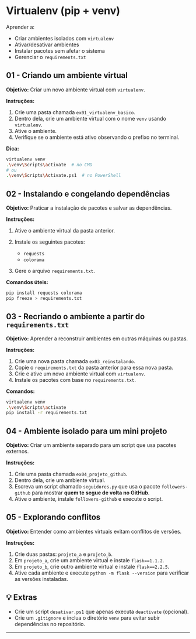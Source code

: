 # **Virtualenv (pip + venv)**

Aprender a:

* Criar ambientes isolados com `virtualenv`
* Ativar/desativar ambientes
* Instalar pacotes sem afetar o sistema
* Gerenciar o `requirements.txt`

## 01 - Criando um ambiente virtual

**Objetivo:** Criar um novo ambiente virtual com `virtualenv`.

**Instruções:**

1. Crie uma pasta chamada `ex01_virtualenv_basico`.
2. Dentro dela, crie um ambiente virtual com o nome `venv` usando `virtualenv`.
3. Ative o ambiente.
4. Verifique se o ambiente está ativo observando o prefixo no terminal.

**Dica:**

```bash
virtualenv venv
.\venv\Scripts\activate  # no CMD
# ou
.\venv\Scripts\Activate.ps1  # no PowerShell
```

## 02 - Instalando e congelando dependências

**Objetivo:** Praticar a instalação de pacotes e salvar as dependências.

**Instruções:**

1. Ative o ambiente virtual da pasta anterior.
2. Instale os seguintes pacotes:

   * `requests`
   * `colorama`
3. Gere o arquivo `requirements.txt`.

**Comandos úteis:**

```bash
pip install requests colorama
pip freeze > requirements.txt
```

## 03 - Recriando o ambiente a partir do `requirements.txt`

**Objetivo:** Aprender a reconstruir ambientes em outras máquinas ou pastas.

**Instruções:**

1. Crie uma nova pasta chamada `ex03_reinstalando`.
2. Copie o `requirements.txt` da pasta anterior para essa nova pasta.
3. Crie e ative um novo ambiente virtual com `virtualenv`.
4. Instale os pacotes com base no `requirements.txt`.

**Comandos:**

```bash
virtualenv venv
.\venv\Scripts\activate
pip install -r requirements.txt
```

## 04 - Ambiente isolado para um mini projeto

**Objetivo:** Criar um ambiente separado para um script que usa pacotes externos.

**Instruções:**

1. Crie uma pasta chamada `ex04_projeto_github`.
2. Dentro dela, crie um ambiente virtual.
3. Escreva um script chamado `seguidores.py` que usa o pacote `followers-github` para mostrar **quem te segue de volta no GitHub**.
4. Ative o ambiente, instale `followers-github` e execute o script.

## 05 - Explorando conflitos

**Objetivo:** Entender como ambientes virtuais evitam conflitos de versões.

**Instruções:**

1. Crie duas pastas: `projeto_a` e `projeto_b`.
2. Em `projeto_a`, crie um ambiente virtual e instale `flask==1.1.2`.
3. Em `projeto_b`, crie outro ambiente virtual e instale `flask==2.2.5`.
4. Ative cada ambiente e execute `python -m flask --version` para verificar as versões instaladas.

## 💡 Extras

* Crie um script `desativar.ps1` que apenas executa `deactivate` (opcional).
* Crie um `.gitignore` e inclua o diretório `venv` para evitar subir dependências no repositório.

---
